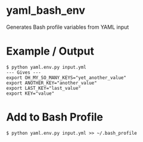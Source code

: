 yaml_bash_env
=============
Generates Bash profile variables from YAML input

# Example / Output  
    $ python yaml.env.py input.yml
    --- Gives ---
    export OH_MY_SO_MANY_KEYS="yet_another_value"
    export ANOTHER_KEY="another_value"
    export LAST_KEY="last_value"
    export KEY="value"

# Add to Bash Profile  
    $ python yaml.env.py input.yml >> ~/.bash_profile
